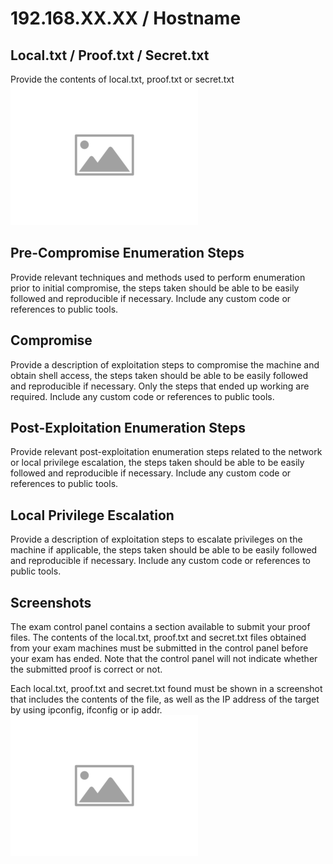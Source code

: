 
# 192.168.XX.XX / Hostname

## Local.txt / Proof.txt / Secret.txt

Provide the contents of local.txt, proof.txt or secret.txt
![ImgPlaceholder](images/placeholder-image-300x225.png)

## Pre-Compromise Enumeration Steps

Provide relevant techniques and methods used to perform enumeration prior to initial compromise, the steps taken should be able to be easily followed and reproducible if necessary.
Include any custom code or references to public tools.

## Compromise

Provide a description of exploitation steps to compromise the machine and obtain shell access, the steps taken should be able to be easily followed and reproducible if necessary.
Only the steps that ended up working are required.
Include any custom code or references to public tools.

## Post-Exploitation Enumeration Steps

Provide relevant post-exploitation enumeration steps related to the network or local privilege escalation, the steps taken should be able to be easily followed and reproducible if necessary.
Include any custom code or references to public tools.

## Local Privilege Escalation

Provide a description of exploitation steps to escalate privileges on the machine if applicable, the steps taken should be able to be easily followed and reproducible if necessary.
Include any custom code or references to public tools.

## Screenshots

The exam control panel contains a section available to submit your proof files.
The contents of the local.txt, proof.txt and secret.txt files obtained from your exam machines must be submitted in the control panel before your exam has ended.
Note that the control panel will not indicate whether the submitted proof is correct or not.

Each local.txt, proof.txt and secret.txt found must be shown in a screenshot that includes the contents of the file, as well as the IP address of the target by using ipconfig, ifconfig or ip addr.
![ImgPlaceholder](images/placeholder-image-300x225.png)
